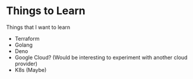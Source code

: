 # Things to Learn
Things that I want to learn

- Terraform
- Golang
- Deno
- Google Cloud? (Would be interesting to experiment with another cloud provider)
- K8s (Maybe)
